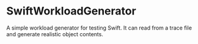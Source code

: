 # SwiftWorkloadGenerator
A simple workload generator for testing Swift. It can read from a trace file and generate realistic object contents.
